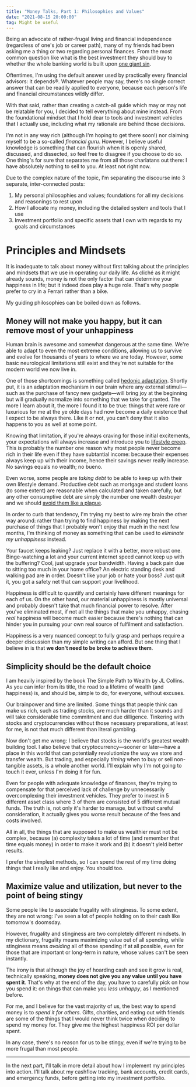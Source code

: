 ```yaml
---
title: "Money Talks, Part 1: Philosophies and Values"
date: "2021-08-15 20:00:00"
tag: Might be useful
---
```


Being an advocate of rather-frugal living and financial independence (regardless of one's job or career path), many of my friends had been asking me a thing or two regarding personal finances. From the most common question like what is the best investment they should buy to whether the whole banking world is built upon [one giant sin](https://en.wikipedia.org/wiki/Usury).

Oftentimes, I'm using the default answer used by practically every financial advisors: it depends®. Whatever people may say, there's no single correct answer that can be readily applied to everyone, because each person's life and financial circumstances wildly differ.

With that said, rather than creating a catch-all guide which may or may not be relatable for you, I decided to tell everything about mine instead. From the foundational mindset that I hold dear to tools and investment vehicles that I actually use, including what my rationale are behind those decisions.

I'm not in any way rich (although I'm hoping to get there soon!) nor claiming myself to be a so-called _financial guru_. However, I believe useful knowledge is something that can flourish when it is openly shared, discussed, and dissected, so feel free to disagree if you choose to do so. One thing's for sure that separates me from all those charlatans out there: I have absolutely nothing to sell to you. At least not right now.

Due to the complex nature of the topic, I'm separating the discourse into 3 separate, inter-connected posts:

1. My personal philosophies and values; foundations for all my decisions and reasonings to rest upon
2. How I allocate my money, including the detailed system and tools that I use
3. Investment portfolio and specific assets that I own with regards to my goals and circumstances

# Principles and Mindsets

It is inadequate to talk about money without first talking about the principles and mindsets that we use in operating our daily life. As cliché as it might already sounds, money is not the only factor that can determine your happiness in life; but it indeed does play a huge role. That's why people prefer to cry in a Ferrari rather than a bike.

My guiding philosophies can be boiled down as follows.

## Money will not make you happy, but it can remove most of your unhappiness

Human brain is awesome and somewhat dangerous at the same time. We're able to adapt to even the most extreme conditions, allowing us to survive and evolve for thousands of years to where we are today. However, some basic neurological limitations still exist and they're not suitable for the modern world we now live in.

One of those shortcomings is something called [hedonic adaptation](https://en.wikipedia.org/wiki/Hedonic_treadmill). Shortly put, it is an adaptation mechanism in our brain where any external stimuli—such as the purchase of fancy new gadgets—will bring joy at the beginning but will gradually normalize into something that we take for granted. The more I learn about it, the more I found it to be true: things that were rare or luxurious for me at the ye olde days had now become a daily existence that I expect to be always there. Like it or not, you can't deny that it also happens to you as well at some point.

Knowing that limitation, if you're always craving for those initial excitements, your expectations will always increase and introduce you to [lifestyle creep](https://en.wikipedia.org/wiki/Lifestyle_creep). This is probably the number one reason why most people never become rich in their life even if they have subtantial income: because their expenses always keep up with their income, hence their savings never really increase. No savings equals no wealth; no bueno.

Even worse, some people are _taking debt_ to be able to keep up with their own lifestyle demand. Productive debt such as mortgage and student loans (to some extent) are reasonable when calculated and taken carefully, but any other consumptive debt are simply the number one wealth destroyer and we should [avoid them like a plague](https://twitter.com/wiratmika/status/1410458417504784384).

In order to curb that tendency, I'm trying my best to wire my brain the other way around: rather than trying to find happiness by making the next purchase of things that I probably won't enjoy that much in the next few months, I'm thinking of money as something that can be used to _eliminate my unhappiness_ instead.

Your faucet keeps leaking? Just replace it with a better, more robust one. Binge-watching a lot and your current internet speed cannot keep up with the buffering? Cool, just upgrade your bandwidth. Having a back pain due to sitting too much in your home office? An electric standing desk and walking pad are in order. Doesn't like your job or hate your boss? Just quit it, you got a safety net that can support your livelihood.

Happiness is difficult to quantify and certainly have different meanings for each of us. On the other hand, our material unhappiness is mostly universal and probably doesn't take that much financial power to resolve. After you've eliminated most, if not all the things that make you unhappy, chasing _real_ happiness will become much easier because there's nothing that can hinder you in pursuing your own real source of fulfilment and satisfaction.

Happiness is a very nuanced concept to fully grasp and perhaps require a deeper discussion than my simple writing can afford. But one thing that I believe in is that **we don't need to be broke to achieve them**.

## Simplicity should be the default choice

I am heavily inspired by the book The Simple Path to Wealth by JL Collins. As you can infer from its title, the road to a lifetime of wealth (and happiness) is, and should be, simple to do, for everyone, without excuses.

Our brainpower and time are limited. Some things that people think can make us rich, such as trading stocks, are much harder than it sounds and will take considerable time commitment and due dilligence. Tinkering with stocks and cryptocurrencies without those necessary preparations, at least for me, is not that much different than literal gambling.

Now don't get me wrong: I believe that stocks is the world's greatest wealth building tool. I also believe that cryptocurrency—sooner or later—have a place in this world that can potentially revolutionize the way we store and transfer wealth. But trading, and especially _timing_ when to buy or sell non-tangible assets, is a whole another world. I'll explain why I'm not going to touch it ever, unless I'm doing it for fun.

Even for people with adequate knowledge of finances, they're trying to compensate for that perceived lack of challenge by unnecessarily overcomplexing their investment vehicles. They prefer to invest in 5 different asset class where 3 of them are consisted of 5 different mutual funds. The truth is, not only it's harder to manage, but without careful consideration, it actually gives you worse result because of the fees and costs involved.

All in all, the things that are supposed to make us wealthier must not be complex, because (a) complexity takes a lot of time (and remember that time equals money) in order to make it work and (b) it doesn't yield better results.

I prefer the simplest methods, so I can spend the rest of my time doing things that I really like and enjoy. You should too.

## Maximize value and utilization, but never to the point of being stingy

Some people like to associate frugality with stinginess. To some extent, they are not wrong: I've seen a lot of people holding on to their cash like tomorrow's doomsday.

However, frugality and stinginess are two completely different mindsets. In my dictionary, frugality means maximizing value out of all spending, while stinginess means _avoiding_ all of those spending if at all possible, even for those that are important or long-term in nature, whose values can't be seen instantly.

The irony is that although the joy of hoarding cash and see it grow is real, technically speaking, **money does not give you any value until you have spent it**. That's why at the end of the day, you have to carefully pick on how you spend it: on things that can make you _less unhappy_, as I mentioned before.

For me, and I believe for the vast majority of us, the best way to spend money is to _spend it for others_. Gifts, charities, and eating out with friends are some of the things that I would never think twice when deciding to spend my money for. They give me the highest happiness ROI per dollar spent.

In any case, there's no reason for us to be stingy, even if we're trying to be more frugal than most people.

---

In the next part, I'll talk in more detail about how I implement my principles into action. I'll talk about my cashflow tracking, bank accounts, credit cards, and emergency funds, before getting into my investment portfolio.
